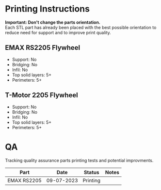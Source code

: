 # Printing Instructions

**Important: Don't change the parts orientation.**    
Each STL part has already been placed with the best possible orientation to reduce need for support and to improve print quality.

## EMAX RS2205 Flywheel
- Support: No
- Bridging: No
- Infil: No
- Top solid layers: 5+
- Perimeters: 5+

## T-Motor 2205 Flywheel
- Support: No
- Bridging: No
- Infil: No
- Top solid layers: 5+
- Perimeters: 5+



# QA
Tracking quality assurance parts printing tests and potential improvments.

| Part | Date | Status| Notes|
|---|---|---|---|
|EMAX RS2205|09-07-2023 |Printing|  | 

